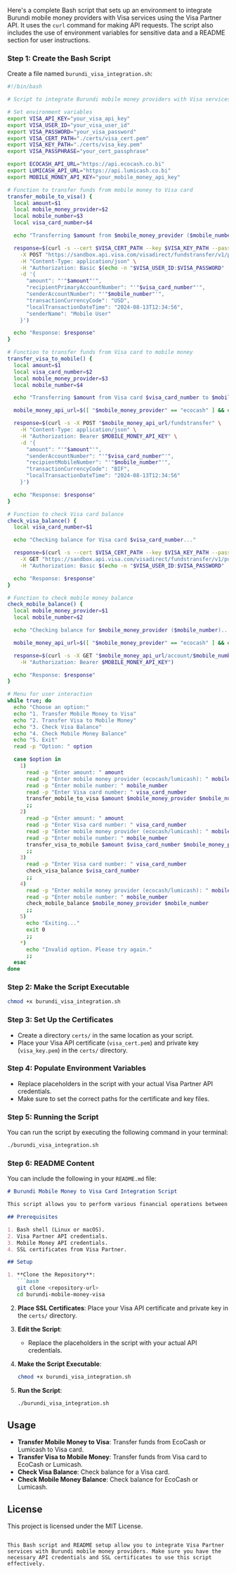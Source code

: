 Here's a complete Bash script that sets up an environment to integrate Burundi mobile money providers with Visa services using the Visa Partner API. It uses the `curl` command for making API requests. The script also includes the use of environment variables for sensitive data and a README section for user instructions.

### Step 1: Create the Bash Script

Create a file named `burundi_visa_integration.sh`:

```bash
#!/bin/bash

# Script to integrate Burundi mobile money providers with Visa services

# Set environment variables
export VISA_API_KEY="your_visa_api_key"
export VISA_USER_ID="your_visa_user_id"
export VISA_PASSWORD="your_visa_password"
export VISA_CERT_PATH="./certs/visa_cert.pem"
export VISA_KEY_PATH="./certs/visa_key.pem"
export VISA_PASSPHRASE="your_cert_passphrase"

export ECOCASH_API_URL="https://api.ecocash.co.bi"
export LUMICASH_API_URL="https://api.lumicash.co.bi"
export MOBILE_MONEY_API_KEY="your_mobile_money_api_key"

# Function to transfer funds from mobile money to Visa card
transfer_mobile_to_visa() {
  local amount=$1
  local mobile_money_provider=$2
  local mobile_number=$3
  local visa_card_number=$4

  echo "Transferring $amount from $mobile_money_provider ($mobile_number) to Visa card $visa_card_number..."

  response=$(curl -s --cert $VISA_CERT_PATH --key $VISA_KEY_PATH --pass $VISA_PASSPHRASE \
    -X POST "https://sandbox.api.visa.com/visadirect/fundstransfer/v1/pushfundstransactions" \
    -H "Content-Type: application/json" \
    -H "Authorization: Basic $(echo -n "$VISA_USER_ID:$VISA_PASSWORD" | base64)" \
    -d '{
      "amount": "'"$amount"'",
      "recipientPrimaryAccountNumber": "'"$visa_card_number"'",
      "senderAccountNumber": "'"$mobile_number"'",
      "transactionCurrencyCode": "USD",
      "localTransactionDateTime": "2024-08-13T12:34:56",
      "senderName": "Mobile User"
    }')

  echo "Response: $response"
}

# Function to transfer funds from Visa card to mobile money
transfer_visa_to_mobile() {
  local amount=$1
  local visa_card_number=$2
  local mobile_money_provider=$3
  local mobile_number=$4

  echo "Transferring $amount from Visa card $visa_card_number to $mobile_money_provider ($mobile_number)..."

  mobile_money_api_url=$([ "$mobile_money_provider" == "ecocash" ] && echo "$ECOCASH_API_URL" || echo "$LUMICASH_API_URL")

  response=$(curl -s -X POST "$mobile_money_api_url/fundstransfer" \
    -H "Content-Type: application/json" \
    -H "Authorization: Bearer $MOBILE_MONEY_API_KEY" \
    -d '{
      "amount": "'"$amount"'",
      "senderAccountNumber": "'"$visa_card_number"'",
      "recipientMobileNumber": "'"$mobile_number"'",
      "transactionCurrencyCode": "BIF",
      "localTransactionDateTime": "2024-08-13T12:34:56"
    }')

  echo "Response: $response"
}

# Function to check Visa card balance
check_visa_balance() {
  local visa_card_number=$1

  echo "Checking balance for Visa card $visa_card_number..."

  response=$(curl -s --cert $VISA_CERT_PATH --key $VISA_KEY_PATH --pass $VISA_PASSPHRASE \
    -X GET "https://sandbox.api.visa.com/visadirect/fundstransfer/v1/pullfundstransactions/$visa_card_number/balance" \
    -H "Authorization: Basic $(echo -n "$VISA_USER_ID:$VISA_PASSWORD" | base64)")

  echo "Response: $response"
}

# Function to check mobile money balance
check_mobile_balance() {
  local mobile_money_provider=$1
  local mobile_number=$2

  echo "Checking balance for $mobile_money_provider ($mobile_number)..."

  mobile_money_api_url=$([ "$mobile_money_provider" == "ecocash" ] && echo "$ECOCASH_API_URL" || echo "$LUMICASH_API_URL")

  response=$(curl -s -X GET "$mobile_money_api_url/account/$mobile_number/balance" \
    -H "Authorization: Bearer $MOBILE_MONEY_API_KEY")

  echo "Response: $response"
}

# Menu for user interaction
while true; do
  echo "Choose an option:"
  echo "1. Transfer Mobile Money to Visa"
  echo "2. Transfer Visa to Mobile Money"
  echo "3. Check Visa Balance"
  echo "4. Check Mobile Money Balance"
  echo "5. Exit"
  read -p "Option: " option

  case $option in
    1)
      read -p "Enter amount: " amount
      read -p "Enter mobile money provider (ecocash/lumicash): " mobile_money_provider
      read -p "Enter mobile number: " mobile_number
      read -p "Enter Visa card number: " visa_card_number
      transfer_mobile_to_visa $amount $mobile_money_provider $mobile_number $visa_card_number
      ;;
    2)
      read -p "Enter amount: " amount
      read -p "Enter Visa card number: " visa_card_number
      read -p "Enter mobile money provider (ecocash/lumicash): " mobile_money_provider
      read -p "Enter mobile number: " mobile_number
      transfer_visa_to_mobile $amount $visa_card_number $mobile_money_provider $mobile_number
      ;;
    3)
      read -p "Enter Visa card number: " visa_card_number
      check_visa_balance $visa_card_number
      ;;
    4)
      read -p "Enter mobile money provider (ecocash/lumicash): " mobile_money_provider
      read -p "Enter mobile number: " mobile_number
      check_mobile_balance $mobile_money_provider $mobile_number
      ;;
    5)
      echo "Exiting..."
      exit 0
      ;;
    *)
      echo "Invalid option. Please try again."
      ;;
  esac
done
```

### Step 2: Make the Script Executable

```bash
chmod +x burundi_visa_integration.sh
```

### Step 3: Set Up the Certificates

- Create a directory `certs/` in the same location as your script.
- Place your Visa API certificate (`visa_cert.pem`) and private key (`visa_key.pem`) in the `certs/` directory.

### Step 4: Populate Environment Variables

- Replace placeholders in the script with your actual Visa Partner API credentials.
- Make sure to set the correct paths for the certificate and key files.

### Step 5: Running the Script

You can run the script by executing the following command in your terminal:

```bash
./burundi_visa_integration.sh
```

### Step 6: README Content

You can include the following in your `README.md` file:

```markdown
# Burundi Mobile Money to Visa Card Integration Script

This script allows you to perform various financial operations between Burundi mobile money providers (EcoCash, Lumicash) and Visa cards.

## Prerequisites

1. Bash shell (Linux or macOS).
2. Visa Partner API credentials.
3. Mobile Money API credentials.
4. SSL certificates from Visa Partner.

## Setup

1. **Clone the Repository**:
   ```bash
   git clone <repository-url>
   cd burundi-mobile-money-visa
   ```

2. **Place SSL Certificates**:
   Place your Visa API certificate and private key in the `certs/` directory.

3. **Edit the Script**:
   - Replace the placeholders in the script with your actual API credentials.

4. **Make the Script Executable**:
   ```bash
   chmod +x burundi_visa_integration.sh
   ```

5. **Run the Script**:
   ```bash
   ./burundi_visa_integration.sh
   ```

## Usage

- **Transfer Mobile Money to Visa**: Transfer funds from EcoCash or Lumicash to Visa card.
- **Transfer Visa to Mobile Money**: Transfer funds from Visa card to EcoCash or Lumicash.
- **Check Visa Balance**: Check balance for a Visa card.
- **Check Mobile Money Balance**: Check balance for EcoCash or Lumicash.

## License

This project is licensed under the MIT License.
```

This Bash script and README setup allow you to integrate Visa Partner services with Burundi mobile money providers. Make sure you have the necessary API credentials and SSL certificates to use this script effectively.
